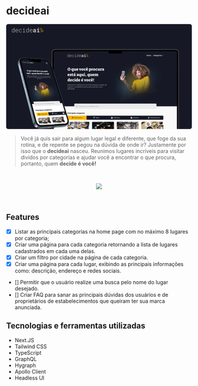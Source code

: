 # decideai

![decideai - projeto](./decideai_cover.png)

> Você já quis sair para algum lugar legal e diferente, que foge da sua rotina, e de repente se pegou na dúvida de onde ir? Justamente por isso que o **decideai** nasceu. Reunimos lugares incríveis para visitar dividos por categorias e ajudar você a encontrar o que procura, portanto, quem **decide é você!** 

<br/>

<p align="center">
<img src="https://img.shields.io/badge/Status-Em%20desenvolvimento-informational?style=for-the-badge"/>
</p>

<br />

## Features
- [x] Listar as principais categorias na home page com no máximo 8 lugares por categoria;
- [x] Criar uma página para cada categoria retornando a lista de lugares cadastrados em cada uma delas.
- [x] Criar um filtro por cidade na página de cada categoria.
- [x] Criar uma página para cada lugar, exibindo as principais informações como: descrição, endereço e redes sociais.
- [] Permitir que o usuário realize uma busca pelo nome do lugar desejado.
- [] Criar FAQ para sanar as principais dúvidas dos usuários e de proprietários de estabelecimentos que queiram ter sua marca anunciada.

## Tecnologias e ferramentas utilizadas
- Next.JS
- Tailwind CSS
- TypeScript
- GraphQL
- Hygraph
- Apollo Client
- Headless UI

<!-- Para acessar o projeto em produção [Clique aqui!](https://adopet-lailsonlm.vercel.app/) -->
